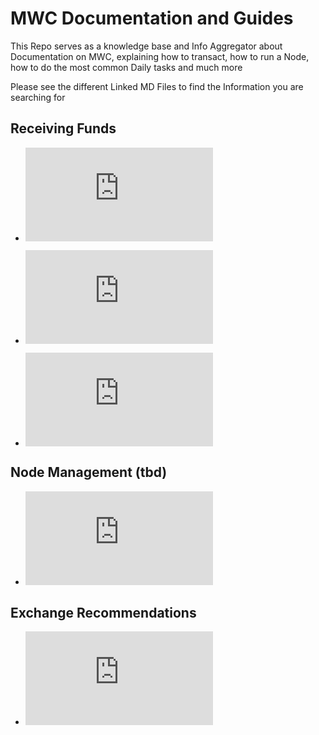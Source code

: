 # MWC Documentation and Guides
This Repo serves as a knowledge base and Info Aggregator about Documentation on MWC, explaining how to transact, how to run a Node, how to do the most common Daily tasks and much more

Please see the different Linked MD Files to find the Information you are searching for


## Receiving Funds

- ![HTTP NGrok QT Wallet](https://github.com/mwcproject/docs/receive_http_ngrok_qt-wallet.md)

- ![HTTP Port Forwarding QT Wallet](https://github.com/mwcproject/docs/receive_http_port_forwarding_qt-wallet.md)

- ![HTTP NGrok CLI Wallet](https://github.com/mwcproject/docs/receive_http_ngrok_cli-wallet.md)


## Node Management (tbd)

- ![Build the Node from Source](https://github.com/mwcproject/mwc-node/blob/master/doc/build.md)


## Exchange Recommendations

- ![Exchange Recommendations](https://github.com/mwcproject/mwc-node/blob/master/doc/exchange_recommendations.md)

